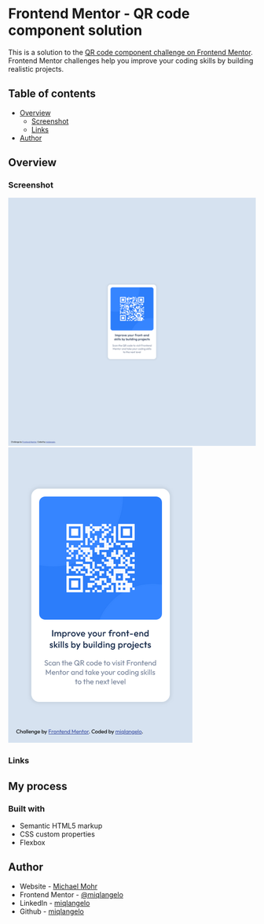 # Frontend Mentor - QR code component solution

This is a solution to the [QR code component challenge on Frontend Mentor](https://www.frontendmentor.io/challenges/qr-code-component-iux_sIO_H). Frontend Mentor challenges help you improve your coding skills by building realistic projects.

## Table of contents

-   [Overview](#overview)
    -   [Screenshot](#screenshot)
    -   [Links](#links)
-   [Author](#author)

## Overview

### Screenshot

![Desktop](./screenshots/desktop.png)
![Mobile](./screenshots/mobile.png)

### Links

## My process

### Built with

-   Semantic HTML5 markup
-   CSS custom properties
-   Flexbox

## Author

-   Website - [Michael Mohr](http://www.micmohr.de)
-   Frontend Mentor - [@miqlangelo](https://www.frontendmentor.io/profile/miqlangelo)
-   LinkedIn - [miqlangelo](https://www.linkedin.com/in/miqlangelo/)
-   Github - [miqlangelo](https://github.com/miqlangelo)
